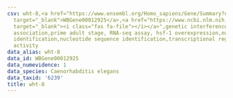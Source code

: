 ```yaml
---
csv: wht-8,<a href="https://www.ensembl.org/Homo_sapiens/Gene/Summary?db=core;g=WBGene00012925"
  target="_blank">WBGene00012925</a>,<a href="https://www.ncbi.nlm.nih.gov/pubmed/30894454"
  target="_blank"><i class="fas fa-file"></i></a>",genetic interference,functional
  association,prime adult stage, RNA-seq assay, hsf-1 overexpression,nucleotide sequence
  identification,nucleotide sequence identification,transcriptional regulation,up-regulates
  activity
data_alias: wht-8
data_id: WBGene00012925
data_numevidence: 1
data_species: Caenorhabditis elegans
data_taxid: '6239'
title: wht-8
---
```

